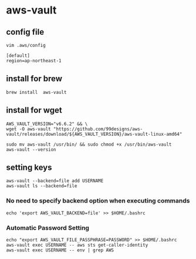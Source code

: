 # aws-vault
## config file
```
vim .aws/config
```
```
[default]
region=ap-northeast-1
```

## install for brew
```
brew install  aws-vault
```
## install for wget
```
AWS_VAULT_VERSION="v6.6.2" && \
wget -O aws-vault "https://github.com/99designs/aws-vault/releases/download/${AWS_VAULT_VERSION}/aws-vault-linux-amd64"
```
```
sudo mv aws-vault /usr/bin/ && sudo chmod +x /usr/bin/aws-vault
aws-vault --version
```
## setting keys
```
aws-vault --backend=file add USERNAME
aws-vault ls --backend=file
```

### No need to specify backend option when executing commands
```
echo 'export AWS_VAULT_BACKEND=file' >> $HOME/.bashrc
```
### Automatic Password Setting
```
echo "export AWS_VAULT_FILE_PASSPHRASE=PASSWORD" >> $HOME/.bashrc
aws-vault exec USERNAME -- aws sts get-caller-identity
aws-vault exec USERNAME -- env | grep AWS
```